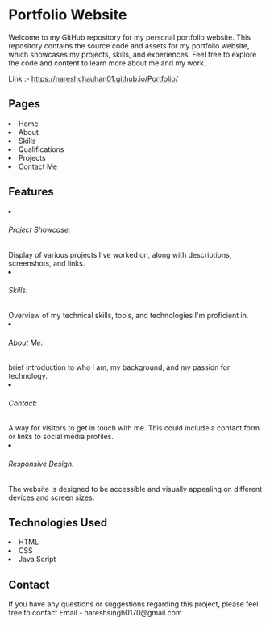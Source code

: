 <h1>Portfolio Website</h1>

Welcome to my GitHub repository for my personal portfolio website. This repository contains the source code and assets for my portfolio website, which showcases my projects, skills, and experiences. Feel free to explore the code and content to learn more about me and my work.

Link :- https://nareshchauhan01.github.io/Portfolio/

<h2>Pages</h2>

<li>Home</li>
<li>About</li>
<li>Skills</li>
<li>Qualifications</li>
<li>Projects</li>
<li>Contact Me </li>

<h2>Features</h2>

<li><h6>Project Showcase:</h6>Display of various projects I've worked on, along with descriptions, screenshots, and links.</li>
<li><h6>Skills:</h6>Overview of my technical skills, tools, and technologies I'm proficient in.</li>
<li><h6>About Me:</h6> brief introduction to who I am, my background, and my passion for technology.</li>
<li><h6>Contact:</h6>A way for visitors to get in touch with me. This could include a contact form or links to social media profiles.</li>
<li><h6>Responsive Design:</h6>The website is designed to be accessible and visually appealing on different devices and screen sizes.</li>

<h2>Technologies Used</h2>

<li>HTML</li>
<li>CSS</li>
<li>Java Script</li>

<h2>Contact</h2>
If you have any questions or suggestions regarding this project, please feel free to contact Email - nareshsingh0170@gmail.com

